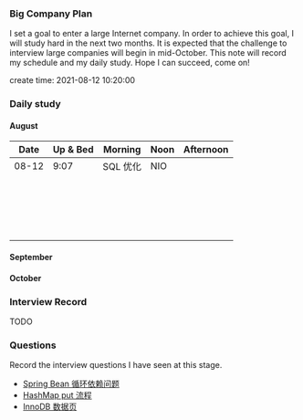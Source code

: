 ### Big Company Plan

I set a goal to enter a large Internet company. In order to achieve this goal, I will study hard in the next two months. It is expected that the challenge to interview large companies will begin in mid-October. This note will record my schedule and my daily study. Hope I can succeed, come on!

create time: 2021-08-12 10:20:00

### Daily study

#### August

| Date  | Up & Bed | Morning  | Noon | Afternoon |
| ----- | -------- | -------- | ---- | --------- |
| 08-12 | 9:07     | SQL 优化 | NIO  |           |
|       |          |          |      |           |
|       |          |          |      |           |
|       |          |          |      |           |
|       |          |          |      |           |
|       |          |          |      |           |
|       |          |          |      |           |
|       |          |          |      |           |
|       |          |          |      |           |
|       |          |          |      |           |
|       |          |          |      |           |
|       |          |          |      |           |
|       |          |          |      |           |
|       |          |          |      |           |
|       |          |          |      |           |
|       |          |          |      |           |
|       |          |          |      |           |
|       |          |          |      |           |
|       |          |          |      |           |
|       |          |          |      |           |

#### September

#### October

### Interview Record

TODO

### Questions

Record the interview questions I have seen at this stage.

- [Spring Bean 循环依赖问题](https://blog.csdn.net/u010853261/article/details/77940767)
- [HashMap put 流程](https://blog.csdn.net/u011066470/article/details/86699062)
- [InnoDB 数据页](https://blog.csdn.net/star_xing123/article/details/107380438)


